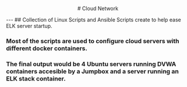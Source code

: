 <p style="text-align: center;"> # Cloud Network</p>
---
## Collection of Linux Scripts and Ansible Scripts create to help ease ELK server startup.

### Most of the scripts are used to configure cloud servers with different docker containers.
### The final output would be 4 Ubuntu servers running DVWA containers accesible by a Jumpbox and a server running an ELK stack container. 